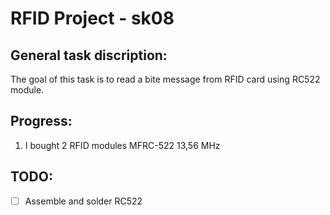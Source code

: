 # RFID Project - sk08
## General task discription:

The goal of this task is to read a bite message from RFID card using RC522 module.

## Progress:
1. I bought 2 RFID modules MFRC-522 13,56 MHz

## TODO:
- [ ] Assemble and solder RC522
